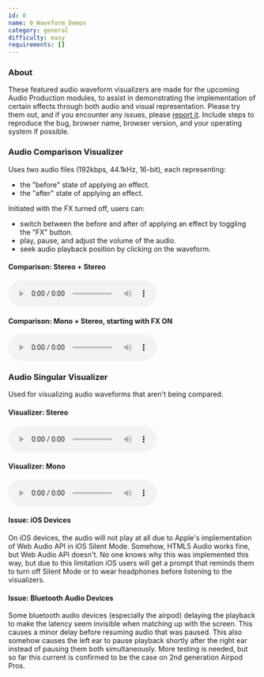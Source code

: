 ```yaml
---
id: 0
name: 0_Waveform_Demos
category: general
difficulty: easy
requirements: []
---
```


### About

These featured audio waveform visualizers are made for the upcoming Audio Production modules, to assist in demonstrating the implementation of certain effects through both audio and visual representation. Please try them out, and if you encounter any issues, please [report it](/contact?t=Report_Issue&l=a&id=0). Include steps to reproduce the bug, browser name, browser version, and your operating system if possible.

### Audio Comparison Visualizer

Uses two audio files (192kbps, 44.1kHz, 16-bit), each representing:

- the "before" state of applying an effect.
- the "after" state of applying an effect.

Initiated with the FX turned off, users can:

- switch between the before and after of applying an effect by toggling the "FX" button.
- play, pause, and adjust the volume of the audio.
- seek audio playback position by clicking on the waveform.

#### Comparison: Stereo + Stereo

![comparison](/audio/a/neverGonna.mp3&/audio/a/neverGonnaCompressYou.mp3)

#### Comparison: Mono + Stereo, starting with FX ON

![comparisonAfter](/audio/a/avidMono.mp3&/audio/a/avid.mp3)

### Audio Singular Visualizer

Used for visualizing audio waveforms that aren't being compared.

#### Visualizer: Stereo

![visualizer](/audio/a/neverGonna.mp3)

#### Visualizer: Mono

![visualizer](/audio/a/avidMono.mp3)

#### Issue: iOS Devices

On iOS devices, the audio will not play at all due to Apple's implementation of Web Audio API in iOS Silent Mode. Somehow, HTML5 Audio works fine, but Web Audio API doesn't. No one knows why this was implemented this way, but due to this limitation iOS users will get a prompt that reminds them to turn off Silent Mode or to wear headphones before listening to the visualizers.

#### Issue: Bluetooth Audio Devices

Some bluetooth audio devices (especially the airpod) delaying the playback to make the latency seem invisible when matching up with the screen. This causes a minor delay before resuming audio that was paused. This also somehow causes the left ear to pause playback shortly after the right ear instead of pausing them both simultaneously. More testing is needed, but so far this current is confirmed to be the case on 2nd generation Airpod Pros.
